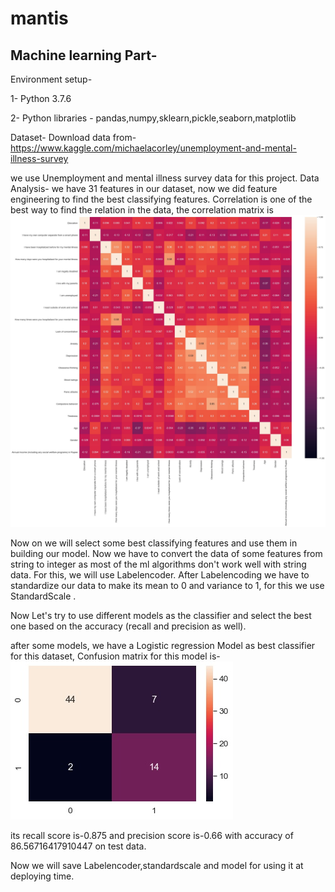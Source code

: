 # mantis
## Machine learning Part-

Environment setup-

1- Python 3.7.6

2- Python libraries - pandas,numpy,sklearn,pickle,seaborn,matplotlib

Dataset-
Download data from-
 https://www.kaggle.com/michaelacorley/unemployment-and-mental-illness-survey
 

we use Unemployment and mental illness survey data for this project.
Data Analysis-
we have 31 features in our dataset, now we did feature engineering to find the best classifying features.
Correlation is one of the best way to find the relation in the data, the correlation matrix is 
![](ML_Script/correlation.jpg)

Now on we will select some best classifying features and use them in building our model.
Now we have to convert the data of some features from string to integer as most of the ml algorithms don't work well with string data.
For this, we will use Labelencoder.
After Labelencoding we have to standardize our data to make its mean to 0 and variance to 1, for this we use StandardScale .

Now Let's try to use different models as the classifier and select the best one based on the accuracy (recall and precision as well).

after some models, we have a Logistic regression Model as best classifier for this dataset,
Confusion matrix for this model is-
![](ML_Script/confusion_matrix.jpg)

its recall score is-0.875 and precision score is-0.66 with accuracy of 86.56716417910447 on test data.

Now we will save Labelencoder,standardscale and model for using it at deploying time.
